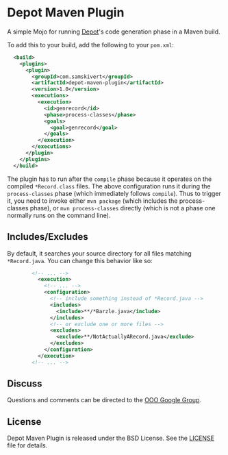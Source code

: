 # Depot Maven Plugin

A simple Mojo for running [Depot]'s code generation phase in a Maven build.

To add this to your build, add the following to your `pom.xml`:

```xml
  <build>
    <plugins>
      <plugin>
        <groupId>com.samskivert</groupId>
        <artifactId>depot-maven-plugin</artifactId>
        <version>1.0</version>
        <executions>
          <execution>
            <id>genrecord</id>
            <phase>process-classes</phase>
            <goals>
              <goal>genrecord</goal>
            </goals>
          </execution>
        </executions>
      </plugin>
    </plugins>
  </build>
```

The plugin has to run after the `compile` phase because it operates on the compiled `*Record.class`
files. The above configuration runs it during the `process-classes` phase (which immediately
follows `compile`). Thus to trigger it, you need to invoke either `mvn package` (which includes the
process-classes phase), or `mvn process-classes` directly (which is not a phase one normally runs
on the command line).

## Includes/Excludes

By default, it searches your source directory for all files matching `*Record.java`. You can change
this behavior like so:

```xml
        <!-- ... -->
          <execution>
            <!-- ... -->
            <configuration>
              <!-- include something instead of *Record.java -->
              <includes>
                <include>**/*Barzle.java</include>
              </includes>
              <!-- or exclude one or more files -->
              <excludes>
                <exclude>**/NotActuallyARecord.java</exclude>
              </excludes>
            </configuration>
          </execution>
        <!-- ... -->
```

## Discuss

Questions and comments can be directed to the [OOO Google Group].

## License

Depot Maven Plugin is released under the BSD License. See the [LICENSE] file for details.

[Depot]: https://code.google.com/p/depot
[OOO Google Group]: http://groups.google.com/group/ooo-libs
[LICENSE]: https://github.com/samskivert/depot-maven-plugin/blob/master/LICENSE
